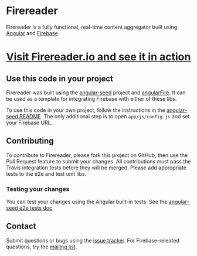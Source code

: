 
# Firereader

Firereader is a fully functional, real-time content aggregator built using [Angular](http://www.angularjs.org) and [Firebase](http://www.firebase.com).

<h1><a href="http://firereader.io">Visit Firereader.io and see it in action</a></h1>

## Use this code in your project

Firereader was built using the [angular-seed](https://github.com/angular/angular-seed) project and [angularFire](https://github.com/firebase/angularFire). It can be used as a template for integrating Firebase with either of these libs.

To use this code in your own project, follow the instructions in the [angular-seed README](https://github.com/angular/angular-seed). The only additional step is to open `app/js/config.js` and set your Firebase URL.

## Contributing

To contribute to Firereader, please fork this project on GitHub, then use the Pull Request feature to submit your changes. All contributions must pass the Travis integration tests before they will be merged. Please add appropriate tests to the e2e and test unit libs.

### Testing your changes

You can test your changes using the Angular built-in tests. See the [angular-seed e2e tests doc](https://github.com/angular/angular-seed#end-to-end-testing)

## Contact

Submit questions or bugs using the [issue tracker](http://github.com/firebase/firereader). For Firebase-releated questions, try the [mailing list](https://groups.google.com/forum/#!forum/firebase-talk).
